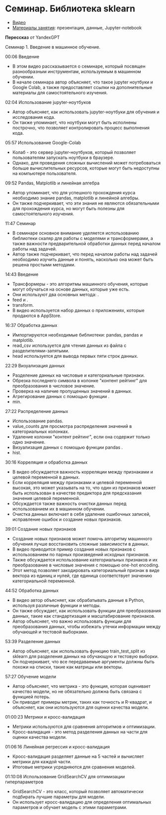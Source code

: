 # Семинар. Библиотека sklearn

* [Видео]()
* [Материалы занятия](https://drive.google.com/drive/folders/13Do1OBgB67XCPZx84ODnQt8bbc8Gh7MQ?usp=sharing): презентация, данные, Jupyter-notebook

**Перессказ** от YandexGPT

Семинар 1. Введение в машинное обучение.

00:06 Введение

* В этом видео рассказывается о семинаре, который посвящен разнообразным инструментам, используемым в машинном обучении.
* В начале семинара автор объясняет, что такое jupyter ноутбуки и Google Colab, а также предоставляет ссылки на дополнительные материалы для самостоятельного изучения.

02:04 Использование jupyter-ноутбуков

* Автор объясняет, как использовать jupyter-ноутбуки для обучения и исследования кода.
* Он также упоминает, что ноутбуки могут быть исполнены построчно, что позволяет контролировать процесс выполнения кода.

05:57 Использование Google-Colab

* Колаб - это сервер jupyter-ноутбуков, который позволяет пользователям запускать ноутбуки в браузере.
* Однако, для проведения сложных вычислений может потребоваться больше вычислительных ресурсов, которые могут быть недоступны на компьютере пользователя.

09:52 Pandas, Matplotlib и линейная алгебра

* Автор упоминает, что для успешного прохождения курса необходимо знание pandas, matplotlib и линейной алгебры.
* Он также подчеркивает, что эти знания не являются обязательными для прохождения курса, но могут быть полезны для самостоятельного изучения.

11:47 Семинар

* В семинаре основное внимание уделяется использованию библиотеки скаляр для работы с моделями и трансформерами, а также важности предварительной обработки данных перед началом работы над задачей.
* Автор также подчеркивает, что перед началом работы над задачей необходимо изучить данные и понять, насколько она может быть решена простыми методами.

14:43 Введение

* Трансформеры - это алгоритмы машинного обучения, которые могут обучаться на основе данных, которые уже есть.
* Они используют два основных метода: .
* feed и .
* transform.
* В видео используется набор данных о приложениях, которые продаются в AppStore.

16:37 Обработка данных

* Импортируются необходимые библиотеки: pandas, pandas и matplotlib.
* read_csv используется для чтения данных из файла с разделителями-запятыми.
* head используется для вывода первых пяти строк данных.

22:29 Визуализация данных

* Разделение данных на числовые и категориальные признаки.
* Обрезка последнего символа в колонке "контент рейтинг" для преобразования в числовое значение.
* Проверка на наличие пропущенных значений в данных.
* Агрегирование данных с помощью функции .
* min.

27:22 Распределение данных

* Использование pandas.
* value_counts для просмотра распределения значений в категориальных колонках.
* Удаление колонки "контент рейтинг", если она содержит только одно значение.
* Визуализация данных с помощью функции pandas .
* hist.

30:16 Корреляция и обработка данных

* В видео обсуждается важность корреляции между признаками и целевой переменной в данных.
* Если корреляция между признаками и целевой переменной высокая, это может указывать на то, что один из признаков может быть использован в качестве предиктора для предсказания значения целевой переменной.
* Обсуждается также важность очистки данных перед использованием их в машинном обучении.
* Очистка данных включает в себя удаление ошибочных записей, исправление ошибок и создание новых признаков.

39:01 Создание новых признаков

* Создание новых признаков может помочь алгоритму машинного обучения лучше восстановить сложные зависимости в данных.
* В видео приводится пример создания новых признаков с использованием по парных произведений исходных признаков.
* Также обсуждается использование категориальных признаков и их преобразование в числовые значения с помощью one-hot encoding.
* Этот метод позволяет закодировать категориальный признак в виде вектора из единиц и нулей, где единица соответствует значению категориальной переменной.

44:52 Обработка данных

* В видео автор объясняет, как обрабатывать данные в Python, используя различные функции и методы.
* Он также обсуждает, как использовать функции для преобразования данных, такие как стандартизация и масштабирование признаков.
* Автор объясняет, что важно использовать функции для преобразования данных, чтобы избежать утечки информации между обучающей и тестовой выборками.

53:39 Разделение данных

* Автор объясняет, как использовать функцию train_test_split из sklearn для разделения данных на обучающую и тестовую выборки.
* Он подчеркивает, что все передаваемые аргументы должны быть похожи на списки, такие как матрицы или векторы.

57:27 Обучение модели

* Автор объясняет, что метрика - это функция, которая оценивает качество модели, но не обязательно должна быть связана с функцией потерь.
* Он приводит примеры метрик, таких как точность и R-квадрат, и объясняет, как они используются для оценки качества модели.

01:00:23 Метрики и кросс-валидация

* Метрики используются для сравнения алгоритмов и оптимизации.
* Кросс-валидация - это метод разделения данных на части для оценки качества модели.

01:06:16 Линейная регрессия и кросс-валидация

* Кросс-валидация разделяет данные на 5 частей и вычисляет метрики для каждой части.
* Итоговые метрики усредняются для сравнения моделей.

01:10:08 Использование GridSearchCV для оптимизации гиперпараметров

* GridSearchCV - это класс, который позволяет автоматически подбирать лучшие параметры для модели.
* Он использует кросс-валидацию для определения оптимальных параметров и обучает модель с этими параметрами.

